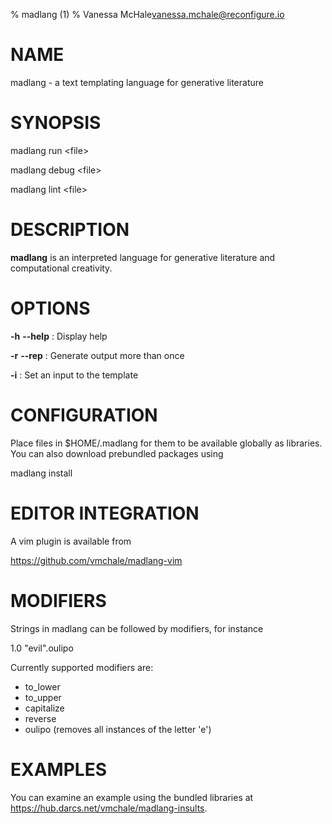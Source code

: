 % madlang (1)
% Vanessa McHale<vanessa.mchale@reconfigure.io>

# NAME

madlang - a text templating language for generative literature

# SYNOPSIS

  madlang run \<file\>

  madlang debug \<file\>

  madlang lint \<file\>

# DESCRIPTION

**madlang** is an interpreted language for generative literature and
computational creativity.

# OPTIONS

**-h** **--help**
:   Display help

**-r** **--rep**
:   Generate output more than once

**-i**
:   Set an input to the template

# CONFIGURATION

Place files in $HOME/.madlang for them to be available globally as libraries.
You can also download prebundled packages using

  madlang install


# EDITOR INTEGRATION

A vim plugin is available from

https://github.com/vmchale/madlang-vim

# MODIFIERS

Strings in madlang can be followed by modifiers, for instance

  1.0 "evil".oulipo

Currently supported modifiers are:

  - to_lower
  - to_upper
  - capitalize
  - reverse
  - oulipo (removes all instances of the letter 'e')

# EXAMPLES

You can examine an example using the bundled libraries
at https://hub.darcs.net/vmchale/madlang-insults.

